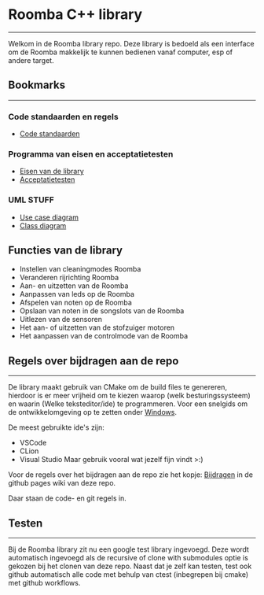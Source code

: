 # Roomba C++ library
---

Welkom in de Roomba library repo. Deze library is bedoeld als een interface om de Roomba makkelijk te kunnen bedienen
vanaf computer, esp of andere target. 


## Bookmarks

---
### Code standaarden en regels
- [Code standaarden](https://hoog-v.github.io/Roomba_project_cpp/html/6.html)

### Programma van eisen en acceptatietesten
- [Eisen van de library](https://hoog-v.github.io/Roomba_project_cpp/html/2.html#autotoc_md0)
- [Acceptatietesten](https://hoog-v.github.io/Roomba_project_cpp/html/3.html)

### UML STUFF
- [Use case diagram]()
- [Class diagram](https://hoog-v.github.io/Roomba_project_cpp/html/4.html)



## Functies van de library
- Instellen van cleaningmodes Roomba
- Veranderen rijrichting Roomba
- Aan- en uitzetten van de Roomba
- Aanpassen van leds op de Roomba
- Afspelen van noten op de Roomba
- Opslaan van noten in de songslots van de Roomba
- Uitlezen van de sensoren
- Het aan- of uitzetten van de stofzuiger motoren
- Het aanpassen van de controlmode van de Roomba

## Regels over bijdragen aan de repo

---
De library maakt gebruik van CMake om de build files te genereren, hierdoor is er meer vrijheid om te kiezen waarop
(welk besturingssysteem) en waarin (Welke teksteditor/ide) te programmeren. Voor een snelgids om de ontwikkelomgeving
op te zetten onder [Windows](/docs/DocPages/Omgeving_opzetten.md).

De meest gebruikte ide's zijn:
- VSCode
- CLion
- Visual Studio
Maar gebruik vooral wat jezelf fijn vindt >:)

Voor de regels over het bijdragen aan de repo zie het kopje:
[Bijdragen](https://hoog-v.github.io/Roomba_project_cpp/html/6.html) in de github pages wiki van deze repo.

Daar staan de code- en git regels in.


## Testen

---

Bij de Roomba library zit nu een google test library ingevoegd. Deze wordt automatisch ingevoegd als de recursive of clone with submodules optie is gekozen bij het clonen van deze repo. Naast dat je zelf kan testen, test ook github automatisch alle code met behulp van ctest (inbegrepen bij cmake) met github workflows.
